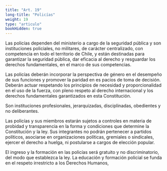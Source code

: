 ```yaml
---
title: "Art. 19"
long-title: "Policías"
weight: 19
type: "articulo"
bookHidden: true
---
```

Las policías dependen del ministerio a cargo de la seguridad pública y son instituciones policiales, no militares, de carácter centralizado, con competencia en todo el territorio de Chile, y están destinadas para garantizar la seguridad pública, dar eficacia al derecho y resguardar los derechos fundamentales, en el marco de sus competencias.

Las policías deberán incorporar la perspectiva de género en el desempeño de sus funciones y promover la paridad en es
pacios de toma de decisión. Deberán actuar respetando los principios de necesidad y proporcionalidad en el uso de la fuerza, con pleno respeto al derecho internacional y los derechos fundamentales garantizados en esta Constitución.

Son instituciones profesionales, jerarquizadas, disciplinadas, obedientes y no deliberantes.

Las policías y sus miembros estarán sujetos a controles en materia de probidad y transparencia en la forma y condiciones que determine la Constitución y la ley. Sus integrantes no podrán pertenecer a partidos políticos, asociarse en organizaciones políticas, gremiales o sindicales, ejercer el derecho a huelga, ni postularse a cargos de elección popular.

El ingreso y la formación en las policías será gratuito y no discriminatorio, del modo que establezca la ley. La educación y formación policial se funda en el respeto irrestricto a los Derechos Humanos,
